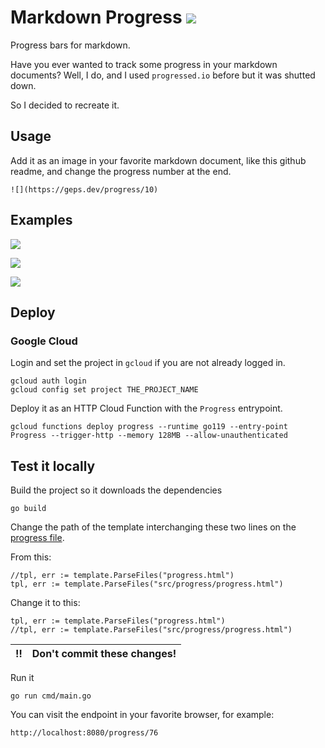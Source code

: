# Markdown Progress ![](https://geps.dev/progress/100)

Progress bars for markdown.

Have you ever wanted to track some progress in your markdown documents?
Well, I do, and I used `progressed.io` before but it was shutted down.

So I decided to recreate it.

## Usage

Add it as an image in your favorite markdown document, like this github readme, and change the progress number at the end.

    ![](https://geps.dev/progress/10)

## Examples

![](https://geps.dev/progress/10)

![](https://geps.dev/progress/50)

![](https://geps.dev/progress/75)

## Deploy

### Google Cloud

Login and set the project in `gcloud` if you are not already logged in.

    gcloud auth login
    gcloud config set project THE_PROJECT_NAME

Deploy it as an HTTP Cloud Function with the `Progress` entrypoint.

    gcloud functions deploy progress --runtime go119 --entry-point Progress --trigger-http --memory 128MB --allow-unauthenticated

## Test it locally

Build the project so it downloads the dependencies

    go build

Change the path of the template interchanging these two lines on the [progress file](progress.go#L57).

From this:

    //tpl, err := template.ParseFiles("progress.html")
	tpl, err := template.ParseFiles("src/progress/progress.html")

Change it to this:

    tpl, err := template.ParseFiles("progress.html")
	//tpl, err := template.ParseFiles("src/progress/progress.html")

:bangbang: | Don't commit these changes!
:---: | :---

Run it

    go run cmd/main.go

You can visit the endpoint in your favorite browser, for example:

    http://localhost:8080/progress/76
